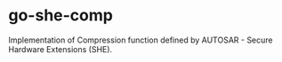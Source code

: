 # go-she-comp
Implementation of Compression function defined by AUTOSAR - Secure Hardware Extensions (SHE).

